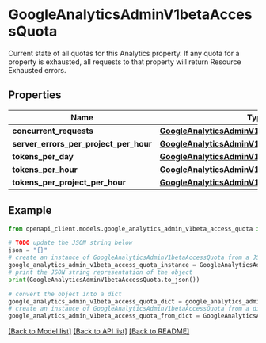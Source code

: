 # GoogleAnalyticsAdminV1betaAccessQuota

Current state of all quotas for this Analytics property. If any quota for a property is exhausted, all requests to that property will return Resource Exhausted errors.

## Properties

Name | Type | Description | Notes
------------ | ------------- | ------------- | -------------
**concurrent_requests** | [**GoogleAnalyticsAdminV1betaAccessQuotaStatus**](GoogleAnalyticsAdminV1betaAccessQuotaStatus.md) |  | [optional] 
**server_errors_per_project_per_hour** | [**GoogleAnalyticsAdminV1betaAccessQuotaStatus**](GoogleAnalyticsAdminV1betaAccessQuotaStatus.md) |  | [optional] 
**tokens_per_day** | [**GoogleAnalyticsAdminV1betaAccessQuotaStatus**](GoogleAnalyticsAdminV1betaAccessQuotaStatus.md) |  | [optional] 
**tokens_per_hour** | [**GoogleAnalyticsAdminV1betaAccessQuotaStatus**](GoogleAnalyticsAdminV1betaAccessQuotaStatus.md) |  | [optional] 
**tokens_per_project_per_hour** | [**GoogleAnalyticsAdminV1betaAccessQuotaStatus**](GoogleAnalyticsAdminV1betaAccessQuotaStatus.md) |  | [optional] 

## Example

```python
from openapi_client.models.google_analytics_admin_v1beta_access_quota import GoogleAnalyticsAdminV1betaAccessQuota

# TODO update the JSON string below
json = "{}"
# create an instance of GoogleAnalyticsAdminV1betaAccessQuota from a JSON string
google_analytics_admin_v1beta_access_quota_instance = GoogleAnalyticsAdminV1betaAccessQuota.from_json(json)
# print the JSON string representation of the object
print(GoogleAnalyticsAdminV1betaAccessQuota.to_json())

# convert the object into a dict
google_analytics_admin_v1beta_access_quota_dict = google_analytics_admin_v1beta_access_quota_instance.to_dict()
# create an instance of GoogleAnalyticsAdminV1betaAccessQuota from a dict
google_analytics_admin_v1beta_access_quota_from_dict = GoogleAnalyticsAdminV1betaAccessQuota.from_dict(google_analytics_admin_v1beta_access_quota_dict)
```
[[Back to Model list]](../README.md#documentation-for-models) [[Back to API list]](../README.md#documentation-for-api-endpoints) [[Back to README]](../README.md)



